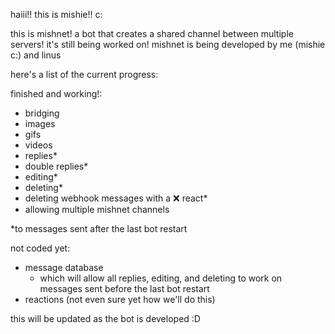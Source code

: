 haiii!! this is mishie!! c:

this is mishnet! a bot that creates a shared channel between multiple servers! it's still being worked on!
mishnet is being developed by me (mishie c:) and linus

here's a list of the current progress:

finished and working!:
- bridging
- images
- gifs
- videos
- replies*
- double replies*
- editing*
- deleting*
- deleting webhook messages with a :x: react*
- allowing multiple mishnet channels

*to messages sent after the last bot restart

not coded yet:
- message database
  - which will allow all replies, editing, and deleting to work on messages sent before the last bot restart
- reactions (not even sure yet how we'll do this)

this will be updated as the bot is developed :D
